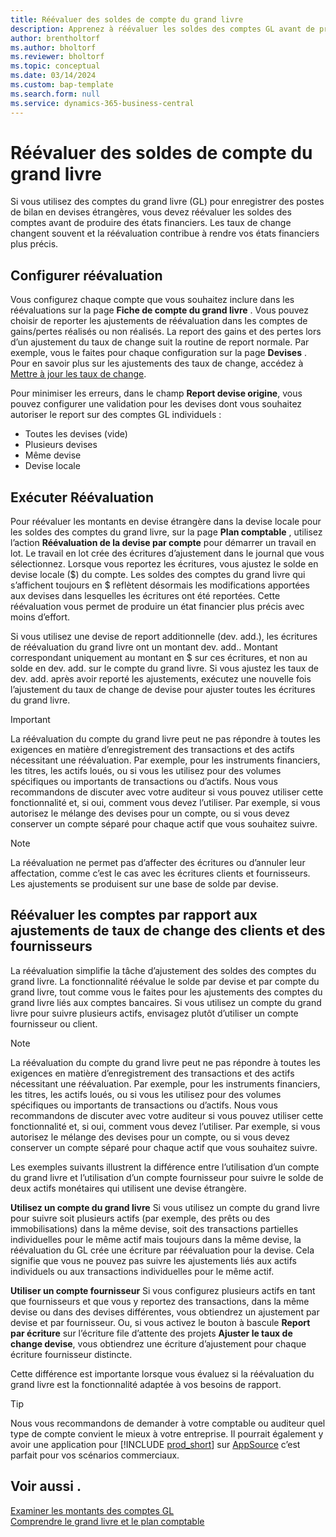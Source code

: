 ```yaml
---
title: Réévaluer des soldes de compte du grand livre
description: Apprenez à réévaluer les soldes des comptes GL avant de produire vos états financiers.
author: brentholtorf
ms.author: bholtorf
ms.reviewer: bholtorf
ms.topic: conceptual
ms.date: 03/14/2024
ms.custom: bap-template
ms.search.form: null
ms.service: dynamics-365-business-central
---
```


# Réévaluer des soldes de compte du grand livre

Si vous utilisez des comptes du grand livre (GL) pour enregistrer des postes de bilan en devises étrangères, vous devez réévaluer les soldes des comptes avant de produire des états financiers. Les taux de change changent souvent et la réévaluation contribue à rendre vos états financiers plus précis.

## Configurer réévaluation

Vous configurez chaque compte que vous souhaitez inclure dans les réévaluations sur la page **Fiche de compte du grand livre** . Vous pouvez choisir de reporter les ajustements de réévaluation dans les comptes de gains/pertes réalisés ou non réalisés. La report des gains et des pertes lors d’un ajustement du taux de change suit la routine de report normale. Par exemple, vous le faites pour chaque configuration sur la page **Devises** . Pour en savoir plus sur les ajustements des taux de change, accédez à [Mettre à jour les taux de change](finance-how-update-currencies.md).

Pour minimiser les erreurs, dans le champ **Report devise origine**, vous pouvez configurer une validation pour les devises dont vous souhaitez autoriser le report sur des comptes GL individuels :

* Toutes les devises (vide)
* Plusieurs devises
* Même devise
* Devise locale

## Exécuter Réévaluation

Pour réévaluer les montants en devise étrangère dans la devise locale pour les soldes des comptes du grand livre, sur la page **Plan comptable** , utilisez l’action **Réévaluation de la devise par compte** pour démarrer un travail en lot. Le travail en lot crée des écritures d’ajustement dans le journal que vous sélectionnez. Lorsque vous reportez les écritures, vous ajustez le solde en devise locale ($) du compte. Les soldes des comptes du grand livre qui s’affichent toujours en $ reflètent désormais les modifications apportées aux devises dans lesquelles les écritures ont été reportées. Cette réévaluation vous permet de produire un état financier plus précis avec moins d’effort.

Si vous utilisez une devise de report additionnelle (dev. add.), les écritures de réévaluation du grand livre ont un montant dev. add.. Montant correspondant uniquement au montant en $ sur ces écritures, et non au solde en dev. add. sur le compte du grand livre. Si vous ajustez les taux de dev. add. après avoir reporté les ajustements, exécutez une nouvelle fois l’ajustement du taux de change de devise pour ajuster toutes les écritures du grand livre.

> [!IMPORTANT]
> La réévaluation du compte du grand livre peut ne pas répondre à toutes les exigences en matière d’enregistrement des transactions et des actifs nécessitant une réévaluation. Par exemple, pour les instruments financiers, les titres, les actifs loués, ou si vous les utilisez pour des volumes spécifiques ou importants de transactions ou d’actifs. Nous vous recommandons de discuter avec votre auditeur si vous pouvez utiliser cette fonctionnalité et, si oui, comment vous devez l’utiliser. Par exemple, si vous autorisez le mélange des devises pour un compte, ou si vous devez conserver un compte séparé pour chaque actif que vous souhaitez suivre.

> [!NOTE]
> La réévaluation ne permet pas d’affecter des écritures ou d’annuler leur affectation, comme c’est le cas avec les écritures clients et fournisseurs. Les ajustements se produisent sur une base de solde par devise.

## Réévaluer les comptes par rapport aux ajustements de taux de change des clients et des fournisseurs

La réévaluation simplifie la tâche d’ajustement des soldes des comptes du grand livre. La fonctionnalité réévalue le solde par devise et par compte du grand livre, tout comme vous le faites pour les ajustements des comptes du grand livre liés aux comptes bancaires. Si vous utilisez un compte du grand livre pour suivre plusieurs actifs, envisagez plutôt d’utiliser un compte fournisseur ou client.

> [!NOTE]
> La réévaluation du compte du grand livre peut ne pas répondre à toutes les exigences en matière d’enregistrement des transactions et des actifs nécessitant une réévaluation. Par exemple, pour les instruments financiers, les titres, les actifs loués, ou si vous les utilisez pour des volumes spécifiques ou importants de transactions ou d’actifs. Nous vous recommandons de discuter avec votre auditeur si vous pouvez utiliser cette fonctionnalité et, si oui, comment vous devez l’utiliser. Par exemple, si vous autorisez le mélange des devises pour un compte, ou si vous devez conserver un compte séparé pour chaque actif que vous souhaitez suivre.

Les exemples suivants illustrent la différence entre l’utilisation d’un compte du grand livre et l’utilisation d’un compte fournisseur pour suivre le solde de deux actifs monétaires qui utilisent une devise étrangère.

**Utilisez un compte du grand livre** Si vous utilisez un compte du grand livre pour suivre soit plusieurs actifs (par exemple, des prêts ou des immobilisations) dans la même devise, soit des transactions partielles individuelles pour le même actif mais toujours dans la même devise, la réévaluation du GL crée une écriture par réévaluation pour la devise. Cela signifie que vous ne pouvez pas suivre les ajustements liés aux actifs individuels ou aux transactions individuelles pour le même actif.

**Utiliser un compte fournisseur** Si vous configurez plusieurs actifs en tant que fournisseurs et que vous y reportez des transactions, dans la même devise ou dans des devises différentes, vous obtiendrez un ajustement par devise et par fournisseur. Ou, si vous activez le bouton à bascule **Report par écriture** sur l’écriture file d’attente des projets **Ajuster le taux de change devise**, vous obtiendrez une écriture d’ajustement pour chaque écriture fournisseur distincte.

Cette différence est importante lorsque vous évaluez si la réévaluation du grand livre est la fonctionnalité adaptée à vos besoins de rapport.

> [!TIP]
> Nous vous recommandons de demander à votre comptable ou auditeur quel type de compte convient le mieux à votre entreprise. Il pourrait également y avoir une application pour [!INCLUDE [prod_short](includes/prod_short.md)] sur [AppSource](https://appsource.microsoft.com/en-us/marketplace/apps?page=1&product=dynamics-365-business-central) c’est parfait pour vos scénarios commerciaux.

## Voir aussi .

[Examiner les montants des comptes GL](finance-review-accounts.md)  
[Comprendre le grand livre et le plan comptable](finance-general-ledger.md)  
